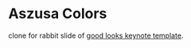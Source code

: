 # Aszusa Colors

clone for rabbit slide of [good looks keynote template](https://github.com/sanographix/azusa-colors/).
